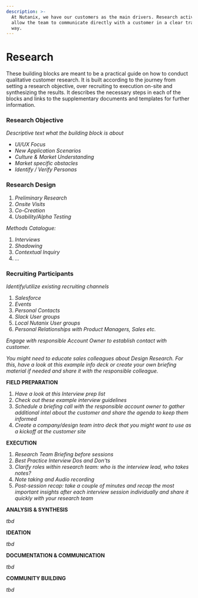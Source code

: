 ```yaml
---
description: >-
  At Nutanix,​ we have our customers as the main drivers. Research activities
  allow the team to communicate directly with a customer in a clear transparent
  way.
---
```


# Research

These building blocks are meant to be a practical guide on how to conduct qualitative customer research. It is built according to the journey from setting a research objective, over recruiting to execution on-site and synthesizing the results. It describes the necessary steps in each of the blocks and links to the supplementary documents and templates for further information.

### **Research Objective**

_Descriptive text what the building block is about_

* _UI/UX Focus_
* _New Application Scenarios_
* _Culture & Market Understanding_
* _Market specific obstacles_
* _Identify / Verify Personas_

### **Research Design**

1. _Preliminary Research_
2. _Onsite Visits_
3. _Co-Creation_
4. _Usability/Alpha Testing_

_Methods Catalogue:_

1. _Interviews_
2. _Shadowing_
3. _Contextual Inquiry_
4. _…_

### **Recruiting Participants**

_Identify/utilize existing recruiting channels_

1. _Salesforce_
2. _Events_
3. _Personal Contacts_
4. _Slack User groups_
5. _Local Nutanix User groups_
6. _Personal Relationships with Product Managers, Sales etc._

_Engage with responsible Account Owner to establish contact with customer._

_You might need to educate sales colleagues about Design Research. For this, have a look at this example info deck or create your own briefing material if needed and share it with the responsible colleague._

**FIELD PREPARATION**

1. _Have a look at this Interview prep list_
2. _Check out these example interview guidelines_
3. _Schedule a briefing call with the responsible account owner to gather additional intel about the customer and share the agenda to keep them informed_
4. _Create a company/design team intro deck that you might want to use as a kickoff at the customer site_

**EXECUTION**

1. _Research Team Briefing before sessions_
2. _Best Practice Interview Dos and Don'ts_
3. _Clarify roles within research team: who is the interview lead, who takes notes?_
4. _Note taking and Audio recording_
5. _Post-session recap: take a couple of minutes and recap the most important insights after each interview session individually and share it quickly with your research team_

**ANALYSIS & SYNTHESIS**

_tbd_

**IDEATION**

_tbd_

**DOCUMENTATION & COMMUNICATION**

_tbd_

**COMMUNITY BUILDING**

_tbd_

